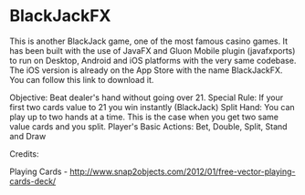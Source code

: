 # BlackJackFX

This is another BlackJack game, one of the most famous casino games. It has been built with the use of JavaFX and Gluon Mobile plugin (javafxports) to run on Desktop, Android and iOS platforms with the very same codebase. The iOS version is already on the App Store with the name BlackJackFX. You can follow this link to download it.

Objective: Beat dealer's hand without going over 21.
Special Rule: If your first two cards value to 21 you win instantly (BlackJack)
Split Hand: You can play up to two hands at a time. This is the case when you get two same value cards and you split.
Player's Basic Actions: Bet, Double, Split, Stand and Draw




Credits:

Playing Cards - http://www.snap2objects.com/2012/01/free-vector-playing-cards-deck/
